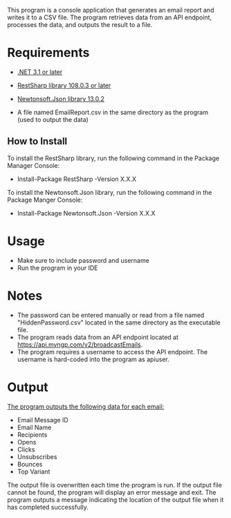 This program is a console application that generates an email report and writes it to a CSV file. The program retrieves data from an API endpoint, processes the data, and outputs the result to a file.

<h1> Requirements </h1>

* <u>.NET 3.1 or later</u>
* <u>RestSharp library 108.0.3 or later</u>
* <u>Newtonsoft.Json library 13.0.2</u>

* A file named EmailReport.csv in the same directory as the program (used to output the data)

<h2> How to Install </h2>

To install the RestSharp library, run the following command in the Package Manager Console:

- Install-Package RestSharp -Version X.X.X

To install the Newtonsoft.Json library, run the following command in the Package Manger Console:

- Install-Package Newtonsoft.Json -Version X.X.X


<h1> Usage </h1>

* Make sure to include password and username
* Run the program in your IDE

<h1> Notes </h1>

* The password can be entered manually or read from a file named "HiddenPassword.csv" located in the same directory as the executable file.
* The program reads data from an API endpoint located at https://api.myngp.com/v2/broadcastEmails.
* The program requires a username to access the API endpoint. The username is hard-coded into the program as apiuser.

<h1> Output </h1>

<u>The program outputs the following data for each email:</u>

* Email Message ID
* Email Name
* Recipients
* Opens
* Clicks
* Unsubscribes
* Bounces
* Top Variant

The output file is overwritten each time the program is run.
If the output file cannot be found, the program will display an error message and exit.
The program outputs a message indicating the location of the output file when it has completed successfully.
